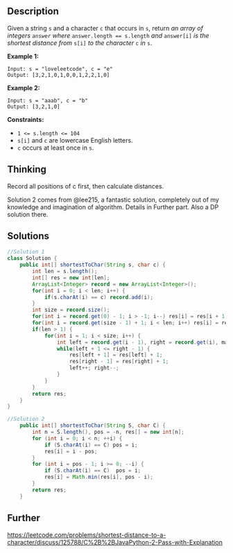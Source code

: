 ## Description

Given a string `s` and a character `c` that occurs in `s`, return *an array of integers `answer` where* `answer.length == s.length` *and* `answer[i]` *is the shortest distance from* `s[i]` *to the character* `c` *in* `s`.

 

**Example 1:**

```
Input: s = "loveleetcode", c = "e"
Output: [3,2,1,0,1,0,0,1,2,2,1,0]
```

**Example 2:**

```
Input: s = "aaab", c = "b"
Output: [3,2,1,0]
```

 

**Constraints:**

- `1 <= s.length <= 104`
- `s[i]` and `c` are lowercase English letters.
- `c` occurs at least once in `s`.

## Thinking

Record all positions of c first, then calculate distances.

Solution 2 comes from @lee215, a fantastic solution, completely out of my knowledge and imagination of algorithm. Details in Further part. Also a DP solution there.

## Solutions

~~~java
//Solution 1
class Solution {
    public int[] shortestToChar(String s, char c) {
        int len = s.length();
        int[] res = new int[len];
        ArrayList<Integer> record = new ArrayList<Integer>(); 
        for(int i = 0; i < len; i++) {
            if(s.charAt(i) == c) record.add(i);
        }
        int size = record.size();
        for(int i = record.get(0) - 1; i > -1; i--) res[i] = res[i + 1] + 1;
        for(int i = record.get(size - 1) + 1; i < len; i++) res[i] = res[i - 1] + 1;
        if(len > 1) {
            for(int i = 1; i < size; i++) {
                int left = record.get(i - 1), right = record.get(i), maxInBound = (left + right) / 2;
                while(left + 1 <= right - 1) {
                    res[left + 1] = res[left] + 1;
                    res[right - 1] = res[right] + 1;
                    left++; right--;
                }
            }
        }
        return res;
    }
}

//Solution 2
    public int[] shortestToChar(String S, char C) {
        int n = S.length(), pos = -n, res[] = new int[n];
        for (int i = 0; i < n; ++i) {
            if (S.charAt(i) == C) pos = i;
            res[i] = i - pos;
        }
        for (int i = pos - 1; i >= 0; --i) {
            if (S.charAt(i) == C)  pos = i;
            res[i] = Math.min(res[i], pos - i);
        }
        return res;
    }
~~~



## Further

https://leetcode.com/problems/shortest-distance-to-a-character/discuss/125788/C%2B%2BJavaPython-2-Pass-with-Explanation